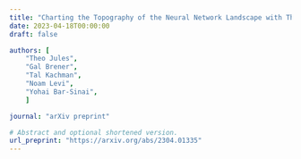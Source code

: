 ```yaml
---
title: "Charting the Topography of the Neural Network Landscape with Thermal-Like Noise"
date: 2023-04-18T00:00:00
draft: false

authors: [
    "Theo Jules",
    "Gal Brener",
    "Tal Kachman",
    "Noam Levi",
    "Yohai Bar-Sinai",
    ]

journal: "arXiv preprint"

# Abstract and optional shortened version.
url_preprint: "https://arxiv.org/abs/2304.01335"
---
```

